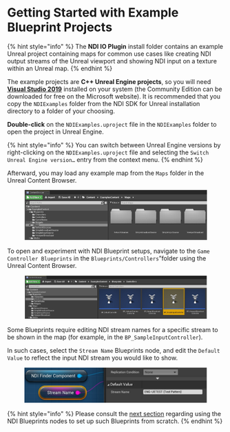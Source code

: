 # Getting Started with Example Blueprint Projects

{% hint style="info" %}
The **NDI IO Plugin** install folder contains an example Unreal project containing maps for common use cases like creating NDI output streams of the Unreal viewport and showing NDI input on a texture within an Unreal map.&#x20;
{% endhint %}

The example projects are **C++ Unreal Engine projects**, so you will need [**Visual Studio 2019**](https://visualstudio.microsoft.com/) installed on your system (the Community Edition can be downloaded for free on the Microsoft website). It is recommended that you copy the `NDIExamples` folder from the NDI SDK for Unreal installation directory to a folder of your choosing.&#x20;

**Double-click** on the `NDIExamples.uproject` file in the `NDIExamples` folder to open the project in Unreal Engine.&#x20;

{% hint style="info" %}
You can switch between Unreal Engine versions by right-clicking on the `NDIExamples.uproject` file and selecting the `Switch Unreal Engine version…` entry from the context menu.&#x20;
{% endhint %}

Afterward, you may load any example map from the `Maps` folder in the Unreal Content Browser.&#x20;

<figure><img src="../.gitbook/assets/image (56).png" alt=""><figcaption></figcaption></figure>

To open and experiment with NDI Blueprint setups, navigate to the `Game Controller Blueprints` in the `Blueprints/Controllers`”folder using the Unreal Content Browser.&#x20;

<figure><img src="../.gitbook/assets/image (22).png" alt=""><figcaption></figcaption></figure>

Some Blueprints require editing NDI stream names for a specific stream to be shown in the map (for example, in the `BP_SampleInputController`).&#x20;

In such cases, select the `Stream Name` Blueprints node, and edit the `Default Value` to reflect the input NDI stream you would like to show.&#x20;

<figure><img src="../.gitbook/assets/image (23).png" alt=""><figcaption></figcaption></figure>

{% hint style="info" %}
Please consult the [next section](broken-reference) regarding using the NDI Blueprints nodes to set up such Blueprints from scratch.
{% endhint %}
